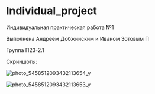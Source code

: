 # Individual_project


Индивидуальная практическая работа №1



Выполнена Андреем Добжинским и Иваном Зотовым П


Группа П23-2.1



Скриншоты:



![photo_5458512093432113654_y](https://github.com/user-attachments/assets/4a26cb14-f373-48f6-8790-c408ad162221)









![photo_5458512093432113653_y](https://github.com/user-attachments/assets/7dcb6245-c939-4b71-b6a7-875e823ea482)
